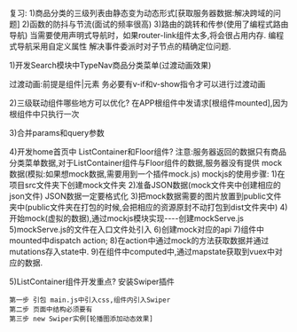 复习:
1)商品分类的三级列表由静态变为动态形式[获取服务器数据:解决跨域的问题]
2)函数的防抖与节流(面试的频率很高)
3)路由的跳转和传参(使用了编程式路由导航)
当需要使用声明式导航时，如果router-link组件太多,将会很占用内存.
编程式导航采用自定义属性 解决事件委派时对子节点的精确定位问题.


1)开发Search模块中TypeNav商品分类菜单(过渡动画效果)

过渡动画:前提是组件|元素 务必要有v-if和v-show指令才可以进行过渡动画

2)三级联动组件哪些地方可以优化?
在APP根组件中发请求[根组件mounted],因为根组件中只执行一次

3)合并params和query参数

4)开发home首页中 ListContainer和Floor组件?
注意:服务器返回的数据只有商品分类菜单数据,对于ListContainer组件与Floor组件的数据,服务器没有提供
mock数据(模拟:如果想mock数据,需要用到一个插件mock.js)
mockjs的使用步骤:
    1)在项目src文件夹下创建mock文件夹
    2)准备JSON数据(mock文件夹中创建相应的json文件) JSON数据一定要格式化
    3)把mock数据需要的图片放置到public文件夹中(public文件夹在打包的时候,会把相应的资源原封不动打包到dist文件夹中)
    4)开始mock(虚拟的数据),通过mockjs模块实现----创建mockServe.js
    5)mockServe.js的文件在入口文件处引入
    6)创建mock对应的api
    7)组件中mounted中dispatch action;
    8)在action中通过mock的方法获取数据并通过mutations存入state中.
    9)在组件中computed中,通过mapstate获取到vuex中对应的数据.

5)ListContainer组件开发重点?
安装Swiper插件
    
    第一步 引包 main.js中引入css,组件内引入Swiper
    第二步 页面中结构必须要有
    第三步 new Swiper实例[轮播图添加动态效果]